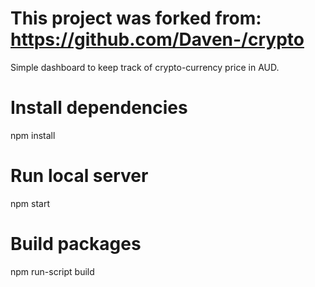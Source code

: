 # This project was forked from: <https://github.com/Daven-/crypto>

Simple dashboard to keep track of crypto-currency price in AUD.

# Install dependencies

npm install

# Run local server

npm start

# Build packages

npm run-script build
